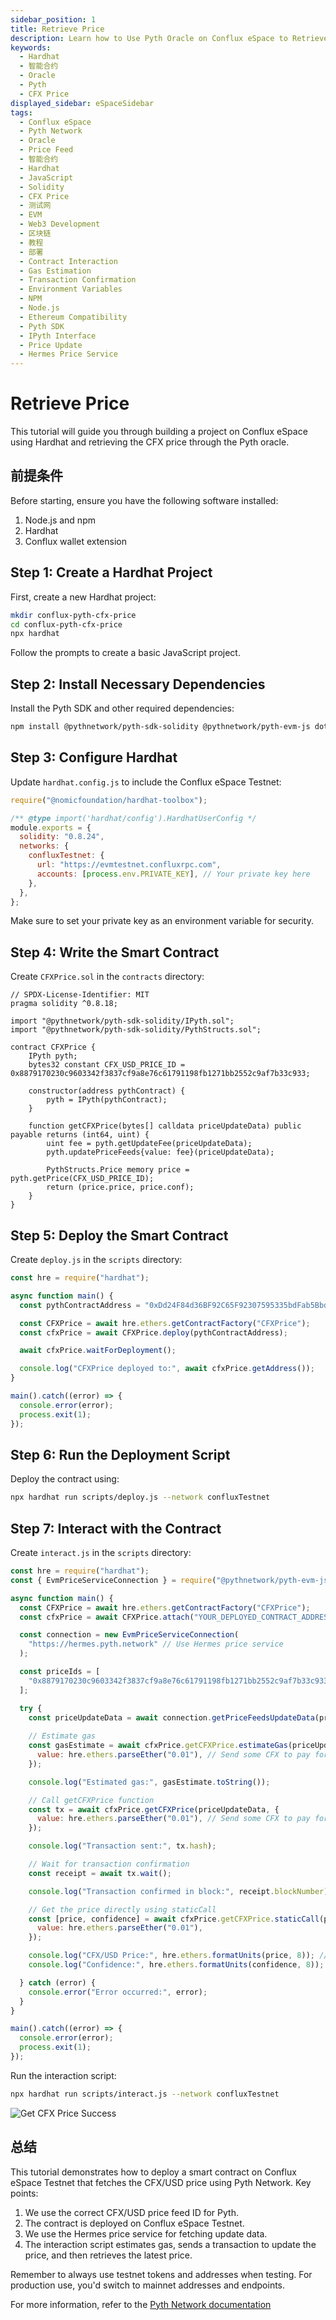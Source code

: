 ```yaml
---
sidebar_position: 1
title: Retrieve Price
description: Learn how to Use Pyth Oracle on Conflux eSpace to Retrieve CFX Price
keywords:
  - Hardhat
  - 智能合约
  - Oracle
  - Pyth
  - CFX Price
displayed_sidebar: eSpaceSidebar
tags:
  - Conflux eSpace
  - Pyth Network
  - Oracle
  - Price Feed
  - 智能合约
  - Hardhat
  - JavaScript
  - Solidity
  - CFX Price
  - 测试网
  - EVM
  - Web3 Development
  - 区块链
  - 教程
  - 部署
  - Contract Interaction
  - Gas Estimation
  - Transaction Confirmation
  - Environment Variables
  - NPM
  - Node.js
  - Ethereum Compatibility
  - Pyth SDK
  - IPyth Interface
  - Price Update
  - Hermes Price Service
---
```


# Retrieve Price

This tutorial will guide you through building a project on Conflux eSpace using Hardhat and retrieving the CFX price through the Pyth oracle.

## 前提条件

Before starting, ensure you have the following software installed:

1. Node.js and npm
2. Hardhat
3. Conflux wallet extension

## Step 1: Create a Hardhat Project

First, create a new Hardhat project:

```bash
mkdir conflux-pyth-cfx-price
cd conflux-pyth-cfx-price
npx hardhat
```

Follow the prompts to create a basic JavaScript project.

## Step 2: Install Necessary Dependencies

Install the Pyth SDK and other required dependencies:

```bash
npm install @pythnetwork/pyth-sdk-solidity @pythnetwork/pyth-evm-js dotenv
```

## Step 3: Configure Hardhat

Update `hardhat.config.js` to include the Conflux eSpace Testnet:

```javascript
require("@nomicfoundation/hardhat-toolbox");

/** @type import('hardhat/config').HardhatUserConfig */
module.exports = {
  solidity: "0.8.24",
  networks: {
    confluxTestnet: {
      url: "https://evmtestnet.confluxrpc.com",
      accounts: [process.env.PRIVATE_KEY], // Your private key here
    },
  },
};
```

Make sure to set your private key as an environment variable for security.

## Step 4: Write the Smart Contract

Create `CFXPrice.sol` in the `contracts` directory:

```solidity
// SPDX-License-Identifier: MIT
pragma solidity ^0.8.18;

import "@pythnetwork/pyth-sdk-solidity/IPyth.sol";
import "@pythnetwork/pyth-sdk-solidity/PythStructs.sol";

contract CFXPrice {
    IPyth pyth;
    bytes32 constant CFX_USD_PRICE_ID = 0x8879170230c9603342f3837cf9a8e76c61791198fb1271bb2552c9af7b33c933;

    constructor(address pythContract) {
        pyth = IPyth(pythContract);
    }

    function getCFXPrice(bytes[] calldata priceUpdateData) public payable returns (int64, uint) {
        uint fee = pyth.getUpdateFee(priceUpdateData);
        pyth.updatePriceFeeds{value: fee}(priceUpdateData);

        PythStructs.Price memory price = pyth.getPrice(CFX_USD_PRICE_ID);
        return (price.price, price.conf);
    }
}
```

## Step 5: Deploy the Smart Contract

Create `deploy.js` in the `scripts` directory:

```javascript
const hre = require("hardhat");

async function main() {
  const pythContractAddress = "0xDd24F84d36BF92C65F92307595335bdFab5Bbd21"; // Pyth contract address on Conflux eSpace Testnet

  const CFXPrice = await hre.ethers.getContractFactory("CFXPrice");
  const cfxPrice = await CFXPrice.deploy(pythContractAddress);

  await cfxPrice.waitForDeployment();

  console.log("CFXPrice deployed to:", await cfxPrice.getAddress());
}

main().catch((error) => {
  console.error(error);
  process.exit(1);
});
```

## Step 6: Run the Deployment Script

Deploy the contract using:

```bash
npx hardhat run scripts/deploy.js --network confluxTestnet
```

## Step 7: Interact with the Contract

Create `interact.js` in the `scripts` directory:

```javascript
const hre = require("hardhat");
const { EvmPriceServiceConnection } = require("@pythnetwork/pyth-evm-js");

async function main() {
  const CFXPrice = await hre.ethers.getContractFactory("CFXPrice");
  const cfxPrice = await CFXPrice.attach("YOUR_DEPLOYED_CONTRACT_ADDRESS"); // Replace with your actual deployed address

  const connection = new EvmPriceServiceConnection(
    "https://hermes.pyth.network" // Use Hermes price service
  );

  const priceIds = [
    "0x8879170230c9603342f3837cf9a8e76c61791198fb1271bb2552c9af7b33c933", // CFX/USD price feed ID
  ];

  try {
    const priceUpdateData = await connection.getPriceFeedsUpdateData(priceIds);
    
    // Estimate gas
    const gasEstimate = await cfxPrice.getCFXPrice.estimateGas(priceUpdateData, {
      value: hre.ethers.parseEther("0.01"), // Send some CFX to pay for the update fee, adjust as needed
    });

    console.log("Estimated gas:", gasEstimate.toString());

    // Call getCFXPrice function
    const tx = await cfxPrice.getCFXPrice(priceUpdateData, {
      value: hre.ethers.parseEther("0.01"), // Send some CFX to pay for the update fee, adjust as needed
    });

    console.log("Transaction sent:", tx.hash);

    // Wait for transaction confirmation
    const receipt = await tx.wait();

    console.log("Transaction confirmed in block:", receipt.blockNumber);

    // Get the price directly using staticCall
    const [price, confidence] = await cfxPrice.getCFXPrice.staticCall(priceUpdateData, {
      value: hre.ethers.parseEther("0.01"),
    });

    console.log("CFX/USD Price:", hre.ethers.formatUnits(price, 8)); // Pyth prices are usually in 8 decimals
    console.log("Confidence:", hre.ethers.formatUnits(confidence, 8));

  } catch (error) {
    console.error("Error occurred:", error);
  }
}

main().catch((error) => {
  console.error(error);
  process.exit(1);
});
```

Run the interaction script:

```bash
npx hardhat run scripts/interact.js --network confluxTestnet
```

![Get CFX Price Success](../../img/get-cfx-price-success.png)

## 总结

This tutorial demonstrates how to deploy a smart contract on Conflux eSpace Testnet that fetches the CFX/USD price using Pyth Network. Key points:

1. We use the correct CFX/USD price feed ID for Pyth.
2. The contract is deployed on Conflux eSpace Testnet.
3. We use the Hermes price service for fetching update data.
4. The interaction script estimates gas, sends a transaction to update the price, and then retrieves the latest price.

Remember to always use testnet tokens and addresses when testing. For production use, you'd switch to mainnet addresses and endpoints.

For more information, refer to the [Pyth Network documentation](https://docs.pyth.network/)
